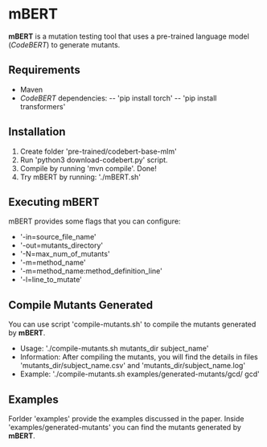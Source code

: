 # mBERT
**mBERT** is a mutation testing tool that uses a pre-trained language model (*CodeBERT*) to generate mutants.  


## Requirements
- Maven
- *CodeBERT* dependencies:
-- 'pip install torch'
-- 'pip install transformers'

## Installation
1. Create folder 'pre-trained/codebert-base-mlm'
2. Run 'python3 download-codebert.py' script.
3. Compile by running 'mvn compile'. Done!
4. Try mBERT by running: './mBERT.sh'

## Executing mBERT
mBERT provides some flags that you can configure:
- '-in=source_file_name' 
- '-out=mutants_directory'
- '-N=max_num_of_mutants'
- '-m=method_name'
- '-m=method_name:method_definition_line'
- '-l=line_to_mutate'

## Compile Mutants Generated

You can use script 'compile-mutants.sh' to compile the mutants generated by **mBERT**.

- Usage: './compile-mutants.sh mutants_dir subject_name' 
- Information: After compiling the mutants, you will find the details in files 'mutants_dir/subject_name.csv' and 'mutants_dir/subject_name.log' 
- Example: './compile-mutants.sh examples/generated-mutants/gcd/ gcd'

## Examples
Forlder 'examples' provide the examples discussed in the paper. Inside 'examples/generated-mutants' you can find the mutants generated by **mBERT**.

